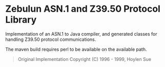 # Zebulun ASN.1 and Z39.50 Protocol Library

Implementation of an ASN.1 to Java compiler, and generated classes for handling Z39.50 protocol communications.

The maven build requires perl to be available on the available path.

> Original Implementation Copyright (C) 1996 - 1999, Hoylen Sue
